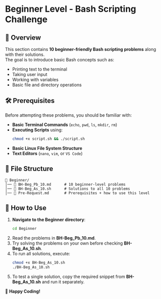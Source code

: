 # Beginner Level - Bash Scripting Challenge

## 📜 Overview
This section contains **10 beginner-friendly Bash scripting problems** along with their solutions.  
The goal is to introduce basic Bash concepts such as:
- Printing text to the terminal
- Taking user input
- Working with variables
- Basic file and directory operations

## 🛠 Prerequisites
Before attempting these problems, you should be familiar with:
- **Basic Terminal Commands** (`echo`, `pwd`, `ls`, `mkdir`, `rm`)
- **Executing Scripts** using:
  ```sh
  chmod +x script.sh && ./script.sh
  ```
- **Basic Linux File System Structure**
- **Text Editors** (`nano`, `vim`, or `VS Code`)

## 📂 File Structure
```
📂 Beginner/
│── 📜 BH-Beg_Pb_10.md      # 10 beginner-level problems
│── 📜 BH-Beg_As_10.sh      # Solutions to all 10 problems
│── 📜 Pre-Request.md       # Prerequisites + how to use this level
```

## 🚀 How to Use
1. **Navigate to the Beginner directory**:
   ```sh
   cd Beginner
   ```
2. Read the problems in **BH-Beg_Pb_10.md**.
3. Try solving the problems on your own before checking **BH-Beg_As_10.sh**.
4. To run all solutions, execute:
   ```sh
   chmod +x BH-Beg_As_10.sh
   ./BH-Beg_As_10.sh
   ```
5. To test a single solution, copy the required snippet from **BH-Beg_As_10.sh** and run it separately.

🚀 **Happy Coding!**

